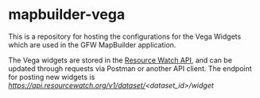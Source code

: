# mapbuilder-vega

This is a repository for hosting the configurations for the Vega Widgets which are used in the GFW MapBuilder application.

The Vega widgets are stored in the [Resource Watch API](https://resource-watch.github.io/doc-api/index-rw.html), and can be updated through requests via Postman or another API client. The endpoint for posting new widgets is *https://api.resourcewatch.org/v1/dataset/<dataset_id>/widget*
